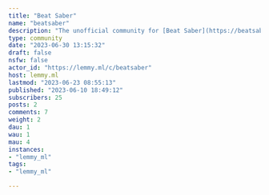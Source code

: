 ```yaml
---
title: "Beat Saber" 
name: "beatsaber"
description: "The unofficial community for [Beat Saber](https://beatsaber.com/), a Virtual Reality musical rhythm game. Saberians, Beaters, Saberites, Jedi, we have many names.**Discords:*** [BSMG](https://discord.gg/beatsabermods) (Beat Saber Modding Group)* [ScoreSaber](https://discord.gg/WpuDMwU)**Leaderboards:*** [BeatLeader](https://www.beatleader.xyz)* [ScoreSaber](https://scoresaber.com)**ModAssistant:*** [Download Latest](https://github.com/Assistant/ModAssistant/releases/latest/download/ModAssistant.exe)* [GitHub](https://github.com/Assistant/ModAssistant)"
type: community
date: "2023-06-30 13:15:32"
draft: false
nsfw: false
actor_id: "https://lemmy.ml/c/beatsaber"
host: lemmy.ml
lastmod: "2023-06-23 08:55:13"
published: "2023-06-10 18:49:12"
subscribers: 25
posts: 2
comments: 7
weight: 2
dau: 1
wau: 1
mau: 4
instances:
- "lemmy_ml"
tags: 
- "lemmy_ml"

---
```

